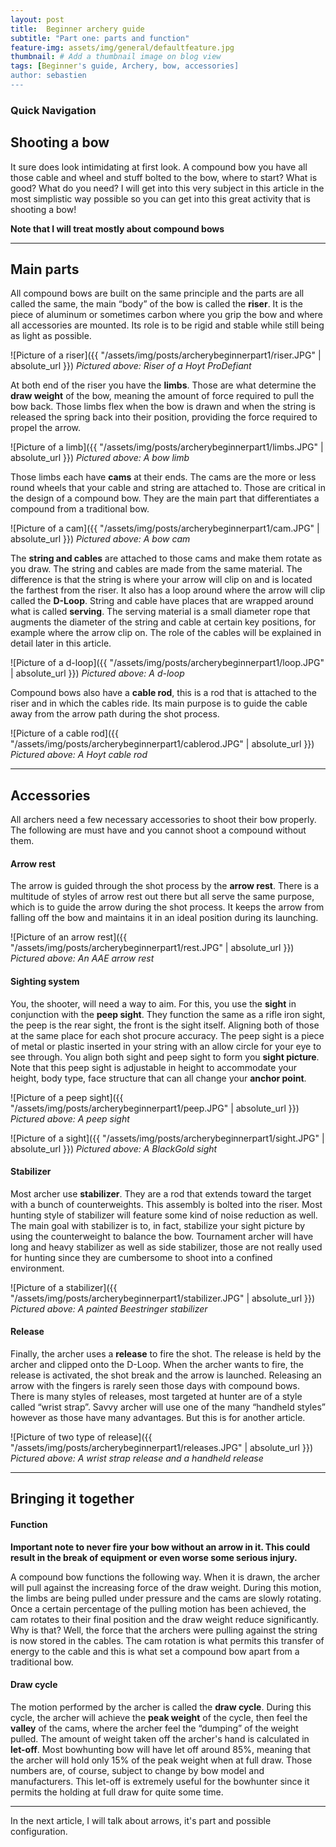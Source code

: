 ```yaml
---
layout: post
title:  Beginner archery guide
subtitle: "Part one: parts and function"
feature-img: assets/img/general/defaultfeature.jpg
thumbnail: # Add a thumbnail image on blog view
tags: [Beginner's guide, Archery, bow, accessories]
author: sebastien
---
```


### Quick Navigation

<!--  Navigation link-->

## Shooting a bow

It sure does look intimidating at first look. A compound bow you have all those cable and wheel and stuff bolted to the bow, where to start? What is good? What do you need? I will get into this very subject in this article in the most simplistic way possible so you can get into this great activity that is shooting a bow!

**Note that I will treat mostly about compound bows**

*****

## Main parts

All compound bows are built on the same principle and the parts are all called the same, the main “body” of the bow is called the **riser**. It is the piece of aluminum or sometimes carbon where you grip the bow and where all accessories are mounted. Its role is to be rigid and stable while still being as light as possible.

![Picture of a riser]({{ "/assets/img/posts/archerybeginnerpart1/riser.JPG" | absolute_url }})
*Pictured above: Riser of a Hoyt ProDefiant*

At both end of the riser you have the **limbs**. Those are what determine the **draw weight** of the bow, meaning the amount of force required to pull the bow back. Those limbs flex when the bow is drawn and when the string is released the spring back into their position, providing the force required to propel the arrow.

![Picture of a limb]({{ "/assets/img/posts/archerybeginnerpart1/limbs.JPG" | absolute_url }})
*Pictured above: A bow limb*

Those limbs each have **cams** at their ends. The cams are the more or less round wheels that your cable and string are attached to. Those are critical in the design of a compound bow. They are the main part that differentiates a compound from a traditional bow.

![Picture of a cam]({{ "/assets/img/posts/archerybeginnerpart1/cam.JPG" | absolute_url }})
*Pictured above: A bow cam*

The **string and cables** are attached to those cams and make them rotate as you draw. The string and cables are made from the same material. The difference is that the string is where your arrow will clip on and is located the farthest from the riser. It also has a loop around where the arrow will clip called the **D-Loop**. String and cable have places that are wrapped around what is called **serving**. The serving material is a small diameter rope that augments the diameter of the string and cable at certain key positions, for example where the arrow clip on. The role of the cables will be explained in detail later in this article.

![Picture of a d-loop]({{ "/assets/img/posts/archerybeginnerpart1/loop.JPG" | absolute_url }})
*Pictured above: A d-loop*

Compound bows also have a **cable rod**, this is a rod that is attached to the riser and in which the cables ride. Its main purpose is to guide the cable away from the arrow path during the shot process.

![Picture of a cable rod]({{ "/assets/img/posts/archerybeginnerpart1/cablerod.JPG" | absolute_url }})
*Pictured above: A Hoyt cable rod*


*****

## Accessories

All archers need a few necessary accessories to shoot their bow properly. The following are must have and you cannot shoot a compound without them.

#### Arrow rest

The arrow is guided through the shot process by the **arrow rest**. There is a multitude of styles of arrow rest out there but all serve the same purpose, which is to guide the arrow during the shot process. It keeps the arrow from falling off the bow and maintains it in an ideal position during its launching.

![Picture of an arrow rest]({{ "/assets/img/posts/archerybeginnerpart1/rest.JPG" | absolute_url }})
*Pictured above: An AAE arrow rest*

#### Sighting system

You, the shooter, will need a way to aim. For this, you use the **sight** in conjunction with the **peep sight**. They function the same as a rifle iron sight, the peep is the rear sight, the front is the sight itself. Aligning both of those at the same place for each shot procure accuracy. The peep sight is a piece of metal or plastic inserted in your string with an allow circle for your eye to see through. You align both sight and peep sight to form you **sight picture**. Note that this peep sight is adjustable in height to accommodate your height, body type, face structure that can all change your **anchor point**.

![Picture of a peep sight]({{ "/assets/img/posts/archerybeginnerpart1/peep.JPG" | absolute_url }})
*Pictured above: A peep sight*

![Picture of a sight]({{ "/assets/img/posts/archerybeginnerpart1/sight.JPG" | absolute_url }})
*Pictured above: A BlackGold sight*

#### Stabilizer

Most archer use **stabilizer**. They are a rod that extends toward the target with a bunch of counterweights. This assembly is bolted into the riser. Most hunting style of stabilizer will feature some kind of noise reduction as well. The main goal with stabilizer is to, in fact, stabilize your sight picture by using the counterweight to balance the bow. Tournament archer will have long and heavy stabilizer as well as side stabilizer, those are not really used for hunting since they are cumbersome to shoot into a confined environment.

![Picture of a stabilizer]({{ "/assets/img/posts/archerybeginnerpart1/stabilizer.JPG" | absolute_url }})
*Pictured above: A painted Beestringer stabilizer*

#### Release

Finally, the archer uses a **release** to fire the shot. The release is held by the archer and clipped onto the D-Loop. When the archer wants to fire, the release is activated, the shot break and the arrow is launched. Releasing an arrow with the fingers is rarely seen those days with compound bows. There is many styles of releases, most targeted at hunter are of a style called “wrist strap”. Savvy archer will use one of the many “handheld styles” however as those have many advantages. But this is for another article.

![Picture of two type of release]({{ "/assets/img/posts/archerybeginnerpart1/releases.JPG" | absolute_url }})
*Pictured above: A wrist strap release and a handheld release*

*****

## Bringing it together

#### Function

**Important note to never fire your bow without an arrow in it. This could result in the break of equipment or even worse some serious injury.**

A compound bow functions the following way. When it is drawn, the archer will pull against the increasing force of the draw weight. During this motion, the limbs are being pulled under pressure and the cams are slowly rotating. Once a certain percentage of the pulling motion has been achieved, the cam rotates to their final position and the draw weight reduce significantly. Why is that? Well, the force that the archers were pulling against the string is now stored in the cables. The cam rotation is what permits this transfer of energy to the cable and this is what set a compound bow apart from a traditional bow.

#### Draw cycle

The motion performed by the archer is called the **draw cycle**. During this cycle, the archer will achieve the **peak weight** of the cycle, then feel the **valley** of the cams, where the archer feel the “dumping” of the weight pulled. The amount of weight taken off the archer's hand is calculated in **let-off**. Most bowhunting bow will have let off around 85%, meaning that the archer will hold only 15% of the peak weight when at full draw. Those numbers are, of course, subject to change by bow model and manufacturers. This let-off is extremely useful for the bowhunter since it permits the holding at full draw for quite some time.

*****

In the next article, I will talk about arrows, it's part and possible configuration.
